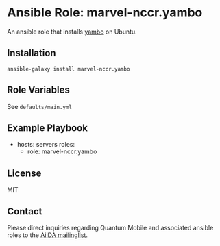 # Ansible Role: marvel-nccr.yambo

An ansible role that installs [yambo](http://www.yambo-code.org/) on Ubuntu.

## Installation

`ansible-galaxy install marvel-nccr.yambo`

## Role Variables

See `defaults/main.yml`

## Example Playbook

  - hosts: servers
    roles:
    - role: marvel-nccr.yambo

## License

MIT

## Contact

Please direct inquiries regarding Quantum Mobile and associated ansible roles to the [AiiDA mailinglist](http://www.aiida.net/mailing-list/).
